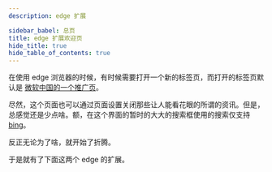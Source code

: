 ```yaml
---
description: edge 扩展

sidebar_babel: 总页
title: edge 扩展欢迎页
hide_title: true
hide_table_of_contents: true
---
```


在使用 edge 浏览器的时候，有时候需要打开一个新的标签页，而打开的标签页默认是 [微软中国的一个推广页](https://ntp.msn.cn/edge/ntp?locale=zh-Hans-CN&title=%E6%96%B0%E5%BB%BA%E6%A0%87%E7%AD%BE%E9%A1%B5&dsp=1&sp=%E5%BF%85%E5%BA%94&feed_dis=on&en_widget_reg=true&PC=CNNDDB')。

尽然，这个页面也可以通过页面设置关闭那些让人能看花眼的所谓的资讯。但是，总感觉还是少点啥。额，在这个界面的暂时的大大的搜索框使用的搜索仅支持 [bing](https://cn.bing.com/search?q=bing)。

反正无论为了啥，就开始了折腾。

于是就有了下面这两个 edge 的扩展。

<DocCardList />

